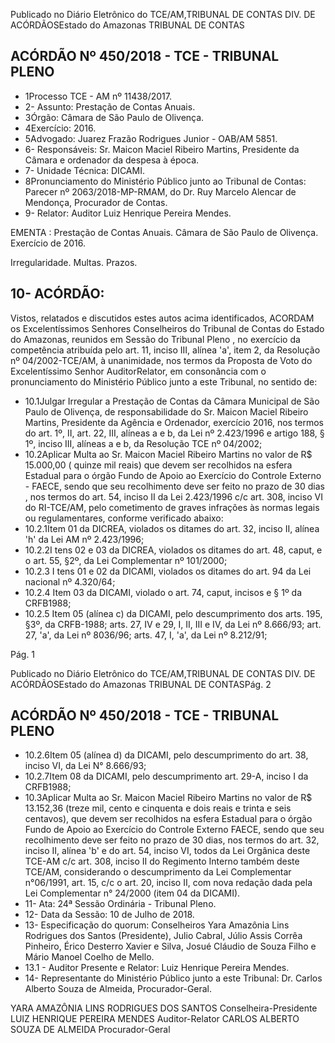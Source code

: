 Publicado  no  Diário Eletrônico do TCE/AM,TRIBUNAL DE CONTAS DIV. DE  ACÓRDÃOSEstado do Amazonas TRIBUNAL DE CONTAS

## ACÓRDÃO Nº 450/2018 - TCE - TRIBUNAL PLENO

- 1Processo TCE - AM nº 11438/2017.
- 2- Assunto: Prestação de Contas Anuais.
- 3Órgão: Câmara de São Paulo de Olivença.
- 4Exercício: 2016.
- 5Advogado: Juarez Frazão Rodrigues Junior - OAB/AM 5851.
- 6- Responsáveis: Sr. Maicon Maciel Ribeiro Martins, Presidente da Câmara  e ordenador da despesa à época.
- 7- Unidade Técnica: DICAMI.
- 8Pronunciamento do Ministério Público junto ao Tribunal de Contas: Parecer nº 2063/2018-MP-RMAM,  do  Dr.  Ruy  Marcelo  Alencar  de  Mendonça,  Procurador  de Contas.
- 9- Relator: Auditor Luiz Henrique Pereira Mendes.

EMENTA :  Prestação de Contas  Anuais. Câmara de São Paulo de Olivença. Exercício de 2016.

Irregularidade. Multas. Prazos.

## 10- ACÓRDÃO:

Vistos, relatados e discutidos estes autos acima identificados, ACORDAM os Excelentíssimos Senhores Conselheiros do Tribunal de Contas do Estado do Amazonas,  reunidos  em  Sessão  do Tribunal  Pleno ,  no  exercício  da  competência atribuída pelo art. 11, inciso III, alínea 'a', item 2, da Resolução nº 04/2002-TCE/AM, à unanimidade, nos  termos  da  Proposta  de  Voto  do  Excelentíssimo  Senhor  AuditorRelator, em  consonância com  o  pronunciamento  do  Ministério  Público  junto  a  este Tribunal, no sentido de:

- 10.1Julgar Irregular a Prestação de Contas da Câmara Municipal de São  Paulo  de  Olivença,  de  responsabilidade  do Sr.  Maicon Maciel  Ribeiro  Martins, Presidente  da  Agência  e  Ordenador, exercício 2016, nos termos do art. 1º, II, art. 22, III, alíneas a e b, da Lei nº 2.423/1996 e artigo 188, § 1º, inciso III, alíneas a e b, da Resolução TCE nº 04/2002;
- 10.2Aplicar Multa ao Sr. Maicon Maciel Ribeiro Martins no valor de R$  15.000,00  ( quinze  mil  reais)  que  devem  ser  recolhidos  na esfera  Estadual  para  o  órgão  Fundo  de  Apoio  ao  Exercício  do Controle Externo - FAECE, sendo que seu recolhimento deve ser feito no prazo de 30 dias , nos termos do art. 54, inciso II da Lei 2.423/1996 c/c art. 308, inciso VI do RI-TCE/AM, pelo cometimento de graves infrações às normas legais ou regulamentares, conforme verificado abaixo:
- 10.2.1Item 01 da DICREA, violados os ditames do art. 32, inciso II, alínea 'h' da Lei AM nº 2.423/1996;
- 10.2.2I tens 02 e 03 da DICREA, violados os ditames do art. 48, caput, e o art. 55, §2º, da Lei Complementar nº 101/2000;
- 10.2.3 I tens 01 e 02 da DICAMI, violados os ditames do art. 94 da Lei nacional nº 4.320/64;
- 10.2.4 Item 03 da DICAMI, violado o art. 74, caput, incisos e § 1º da CRFB1988;
- 10.2.5 Item 05 (alínea c) da DICAMI, pelo descumprimento dos arts. 195, §3º, da CRFB-1988; arts. 27, IV e 29, I, II, III e IV, da Lei nº 8.666/93; art. 27, 'a', da Lei nº 8036/96; arts. 47, I, 'a', da Lei nº 8.212/91;

Pág. 1

Publicado  no  Diário Eletrônico do TCE/AM,TRIBUNAL DE CONTAS DIV. DE  ACÓRDÃOSEstado do Amazonas TRIBUNAL DE CONTASPág. 2

## ACÓRDÃO Nº 450/2018 - TCE - TRIBUNAL PLENO

- 10.2.6Item  05  (alínea  d)  da  DICAMI,  pelo  descumprimento  do art. 38, inciso VI, da Lei N° 8.666/93;
- 10.2.7Item 08 da DICAMI, pelo descumprimento art. 29-A, inciso I da CRFB1988;
- 10.3Aplicar Multa ao Sr. Maicon Maciel Ribeiro Martins no valor de R$ 13.152,36 (treze mil, cento e cinquenta e dois reais e trinta e seis centavos), que devem ser recolhidos na esfera Estadual para o  órgão  Fundo  de  Apoio  ao  Exercício  do  Controle  Externo  FAECE, sendo que seu recolhimento deve ser feito no prazo de 30 dias, nos termos do art. 32, inciso  II, alínea 'b' e do art. 54, inciso VI, todos da Lei Orgânica deste TCE-AM c/c art. 308, inciso II  do  Regimento  Interno também deste TCE/AM, considerando o descumprimento da Lei Complementar n°06/1991, art. 15, c/c o art. 20, inciso II, com nova redação dada pela Lei Complementar n° 24/2000 (item 04 da DICAMI).
- 11- Ata: 24ª Sessão Ordinária - Tribunal Pleno.
- 12- Data da Sessão: 10 de Julho de 2018.
- 13- Especificação do quorum: Conselheiros Yara Amazônia Lins Rodrigues dos Santos (Presidente), Julio Cabral, Júlio  Assis Corrêa Pinheiro, Érico Desterro Xavier e Silva, Josué Cláudio de Souza Filho e Mário Manoel Coelho de Mello.
- 13.1 - Auditor Presente e Relator: Luiz Henrique Pereira Mendes.
- 14- Representante  do  Ministério  Público  junto  a  este  Tribunal: Dr. Carlos  Alberto Souza de Almeida, Procurador-Geral.

YARA AMAZÔNIA LINS RODRIGUES DOS SANTOS Conselheira-Presidente LUIZ HENRIQUE PEREIRA MENDES Auditor-Relator CARLOS ALBERTO SOUZA DE ALMEIDA Procurador-Geral